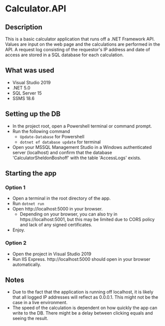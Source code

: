 # Calculator.API

## Description

This is a basic calculator application that runs off a .NET Framework API. Values are input on the web page and the calculations are performed in the API. A request log consisting of the requestor's IP address and date of access are stored in a SQL database for each calculation.

## What was used

* Visual Studio 2019
* .NET 5.0
* SQL Server 15
* SSMS 18.6

## Setting up the DB

* In the project root, open a Powershell terminal or command prompt.
* Run the following command
  * `Update-Database` for Powershell
  * `dotnet ef database update` for terminal
* Open your MSSQL Management Studio in a Windows authenticated server (localhost) and confirm that the database 'CalculatorSheldonBoshoff' with the table 'AccessLogs' exists.

## Starting the app

### Option 1
* Open a terminal in the root directory of the app.
* Run `dotnet run`
* Open http://localhost:5000 in your browser.
  * Depending on your browser, you can also try in https://localhost:5001, but this may be limited due to CORS policy and lack of any signed certificates.
* Enjoy.

### Option 2
* Open the project in Visual Studio 2019
* Run IIS Express. http://localhost:5000 should open in your browser automatically.

## Notes

* Due to the fact that the application is running off localhost, it is likely that all logged IP addresses will reflect as 0.0.0.1. This might not be the case in a live environment.
* The speed of the calculation is dependent on how quickly the app can write to the DB. There might be a delay between clicking equals and seeing the result.
